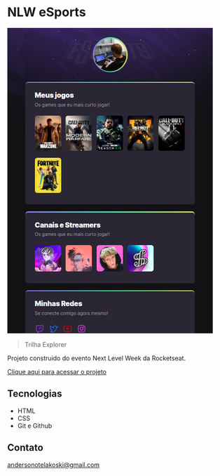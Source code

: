 # NLW eSports 

![previa](./.github/previa.png)

> Trilha Explorer

Projeto construido do evento Next Level Week da Rocketseat.

[Clique aqui para acessar o projeto](https://anderson-kolassa.github.io/FindYourDuo/)

## Tecnologias

- HTML
- CSS
- Git e Github

## Contato
 andersonotelakoski@gmail.com